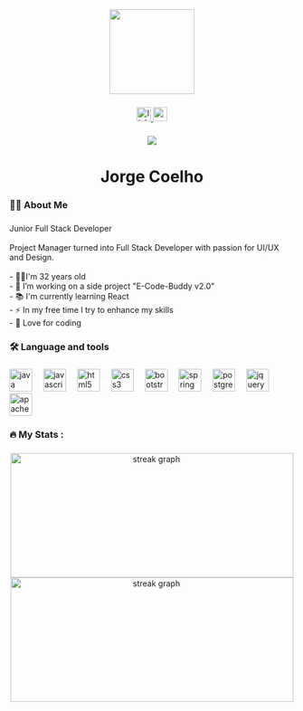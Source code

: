 <div align="center">
  <img height="150" src="https://media.licdn.com/dms/image/v2/D4D16AQFIUhuriZsGuQ/profile-displaybackgroundimage-shrink_350_1400/profile-displaybackgroundimage-shrink_350_1400/0/1727201539654?e=1740614400&v=beta&t=aLM0hqOAn7GIuGXClnlNHaEhgdkLQOTb1nsxOjS82cc"  />
</div>

###

<div align="center">
  <a href="https://www.linkedin.com/in/jorge-coelho-dev/" target="_blank">
    <img src="https://img.shields.io/static/v1?message=LinkedIn&logo=linkedin&label=&color=0077B5&logoColor=white&labelColor=&style=for-the-badge" height="25" alt="linkedin logo"  />
  </a>
  <a href="jorgemccoelho92@gmail.com" target="_blank">
    <img src="https://img.shields.io/static/v1?message=Gmail&logo=gmail&label=&color=D14836&logoColor=white&labelColor=&style=for-the-badge" height="25" alt="gmail logo"  />
  </a>
</div>

###

<div align="center">
  <img src="https://visitor-badge.laobi.icu/badge?page_id=JorgeMCoelho.JorgeMCoelho&"  />
</div>

###

<h1 align="center">Jorge Coelho</h1>

###

<h3 align="left">👩‍💻  About Me</h3>

###

<p align="left">Junior Full Stack Developer<br><br>Project Manager turned into Full Stack Developer with passion for UI/UX and Design.<br><br>- 👴🏻I'm 32 years old<br>- 🔭 I’m working on a side project "E-Code-Buddy v2.0"<br>- 📚 I'm currently learning React<br>- ⚡ In my free time I try to enhance my skills<br>- 💖 Love for coding</p>

###

<h3 align="left">🛠 Language and tools</h3>

###

<div align="left">
  <img src="https://cdn.jsdelivr.net/gh/devicons/devicon/icons/java/java-original.svg" height="40" alt="java logo"  />
  <img width="12" />
  <img src="https://cdn.jsdelivr.net/gh/devicons/devicon/icons/javascript/javascript-original.svg" height="40" alt="javascript logo"  />
  <img width="12" />
  <img src="https://cdn.jsdelivr.net/gh/devicons/devicon/icons/html5/html5-original.svg" height="40" alt="html5 logo"  />
  <img width="12" />
  <img src="https://cdn.jsdelivr.net/gh/devicons/devicon/icons/css3/css3-original.svg" height="40" alt="css3 logo"  />
  <img width="12" />
  <img src="https://cdn.jsdelivr.net/gh/devicons/devicon/icons/bootstrap/bootstrap-original.svg" height="40" alt="bootstrap logo"  />
  <img width="12" />
  <img src="https://cdn.jsdelivr.net/gh/devicons/devicon/icons/spring/spring-original.svg" height="40" alt="spring logo"  />
  <img width="12" />
  <img src="https://cdn.jsdelivr.net/gh/devicons/devicon/icons/postgresql/postgresql-original.svg" height="40" alt="postgresql logo"  />
  <img width="12" />
  <img src="https://cdn.jsdelivr.net/gh/devicons/devicon/icons/jquery/jquery-original.svg" height="40" alt="jquery logo"  />
  <img width="12" />
  <img src="https://cdn.jsdelivr.net/gh/devicons/devicon/icons/apache/apache-original.svg" height="40" alt="apache logo"  />
</div>

###

<h3 align="left">🔥   My Stats :</h3>

###

<div align="center">

  <img src="https://github-readme-stats.vercel.app/api?username=JorgeMCoelho&theme=dracula&show_icons=true&hide_border=true&count_private=true" height="220" width="500" alt="streak graph"  />
  <img src="https://github-readme-stats.vercel.app/api/top-langs/?username=JorgeMCoelho&theme=dracula&show_icons=true&hide_border=true&layout=compact" height="220" width="500" alt="streak graph"  />

</div>

###
